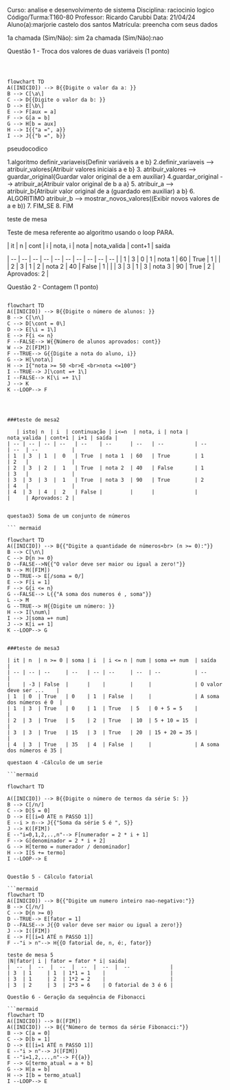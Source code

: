 Curso: analise e desenvolvimento de sistema
Disciplina: raciocinio logico
Código/Turma:T160-80
Professor: Ricardo Carubbi
Data: 21/04/24
Aluno(a):marjorie castelo dos santos
Matrícula: preencha com seus dados

1a chamada (Sim/Não): sim
2a chamada (Sim/Não):nao

Questão 1 - Troca dos valores de duas variáveis (1 ponto)
```mermaid



flowchart TD
A([INICIO]) --> B{{Digite o valor da a: }}
B --> C[\a\]
C --> D{{Digite o valor da b: }}
D --> E[\b\]
E --> F[aux = a]
F --> G[a = b]
G --> H[b = aux]
H --> I{{"a =", a}}
I --> J{{"b =", b}}

```
pseudocodico


1.algoritmo definir_variaveis{Definir variáveis a e b}
2.definir_variaveis --> atribuir_valores{Atribuir valores iniciais a e b}
3. atribuir_valores --> guardar_original{Guardar valor original de a em auxiliar}
4.guardar_original --> atribuir_a{Atribuir valor original de b a a}
5. atribuir_a --> atribuir_b{Atribuir valor original de a (guardado em auxiliar) a b}
6.  ALGORITIMO atribuir_b --> mostrar_novos_valores((Exibir novos valores de a e b))
7. FIM_SE
8. FIM


teste de mesa 

Teste de mesa referente ao algoritmo usando o loop PARA.

| it | n  | cont | i  | nota, i | nota | nota_valida | cont+1 | saída   
     
| -- | -- | --   | -- | --      | --   | --   | --    | --    |  --         |
| 1  | 3  | 0    | 1  | nota 1  | 60   | True        | 1      |              |
| 2  | 3  | 1    | 2  | nota 2  | 40   | False       | 1      |              |
| 3  | 3  | 1    | 3  | nota 3  | 90   | True        | 2      | Aprovados: 2 |





Questão 2 - Contagem (1 ponto)

```mermaid

flowchart TD
A([INICIO]) --> B{{Digite o número de alunos: }}
B --> C[\n\]
C --> D[\cont = 0\]
D --> E[\i = 1\]
E --> F{i <= n}
F --FALSE--> W{{Número de alunos aprovados: cont}}
W --> Z([FIM])
F --TRUE--> G{{Digite a nota do aluno, i}}
G --> H[\nota\]
H --> I{"nota >= 50 <br>E <br>nota <=100"}
I --TRUE--> J[\cont =+ 1\]
I --FALSE--> K[\i =+ 1\]
J --> K
K --LOOP--> F




###teste de mesa2

   | isto| n  | i  | continuação | i<=n  | nota, i | nota | nota_valida | cont+1 | i+1 | saída | 
| -- | -- | -- | --   | --    | --      | --   | --          | --     | --  | --           |
| 1  | 3  | 1  |  0   | True  | nota 1  | 60   | True        | 1      | 2   |              |
| 2  | 3  | 2  |  1   | True  | nota 2  | 40   | False       | 1      | 3   |              |
| 3  | 3  | 3  |  1   | True  | nota 3  | 90   | True        | 2      | 4   |              |
| 4  | 3  | 4  |  2   | False |         |      |             |        |     | Aprovados: 2 |


questao3) Soma de um conjunto de números

``` mermaid

flowchart TD
A([INICIO]) --> B{{"Digite a quantidade de números<br> (n >= 0):"}}
B --> C[\n\]
C --> D{n >= 0}
D --FALSE-->N{{"O valor deve ser maior ou igual a zero!"}}
N --> M([FIM])
D --TRUE--> E[/soma = 0/]
E --> F[i = 1]
F --> G{i <= n}
G --FALSE--> L{{"A soma dos numeros é , soma"}}
L --> M
G --TRUE--> H{{Digite um número: }}
H --> I[\num\]
I --> J[soma =+ num]
J --> K[i =+ 1]
K --LOOP--> G


###teste de mesa3

| it | n  | n >= 0 | soma | i  | i <= n | num | soma =+ num  | saída                   |
| -- | -- | --     | --   | -- | --     | --  | --           | --                      |
|    | -3 | False  |      |    |        |     |              | O valor deve ser ...    |
| 1  | 0  | True   | 0    | 1  | False  |     |              | A soma dos números é 0  |
| 1  | 3  | True   | 0    | 1  | True   | 5   | 0 + 5 = 5    |                         |
| 2  | 3  | True   | 5    | 2  | True   | 10  | 5 + 10 = 15  |                         |
| 3  | 3  | True   | 15   | 3  | True   | 20  | 15 + 20 = 35 |                         |
| 4  | 3  | True   | 35   | 4  | False  |     |              | A soma dos números é 35 |

questaon 4 -Cálculo de um serie

```mermaid

flowchart TD

A([INICIO]) --> B{{Digite o número de termos da série S: }}
B --> C[/n/]
C --> D[S = 0]
D --> E[[i=0 ATE n PASSO 1]]
E --i > n--> J{{"Soma da série S é ", S}}
J --> K([FIM])
E --"i=0,1,2,..,n"--> F[numerador = 2 * i + 1]
F --> G[denominador = 2 * i + 2]
G --> H[termo = numerador / denominador]
H --> I[S += termo]
I --LOOP--> E


Questão 5 - Cálculo fatorial 

```mermaid
flowchart TD
A([INICIO]) --> B{{"Digite um numero inteiro nao-negativo:"}}
B --> C[/n/]
C --> D{n >= 0}
D --TRUE--> E[fator = 1]
D --FALSE--> J{{O valor deve ser maior ou igual a zero!}}
J --> I([FIM])
E --> F[[i=1 ATÉ n PASSO 1]]
F --"i > n"--> H{{O fatorial de, n, é:, fator}}

teste de mesa 5 
|N|fator| i | fator = fator * i| saida|
|  --  |  --  |  --  |  --  |  --  |  --             |
| 3  | 1     | 1  | 1*1 = 1    |                     |
| 3  | 1     | 2  | 1*2 = 2    |                     |
| 3  | 2     | 3  | 2*3 = 6    | O fatorial de 3 é 6 |

Questão 6 - Geração da sequência de Fibonacci

```mermaid
flowchart TD
A([INICIO]) --> B([FIM])
A([INICIO]) --> B{{"Número de termos da série Fibonacci:"}}
B --> C[a = 0]
C --> D[b = 1]
D --> E[[i=1 ATÉ n PASSO 1]]
E --"i > n"--> J([FIM])
E --"i=1,2,...,n"--> F{{a}}
F --> G[termo_atual = a + b]
G --> H[a = b]
H --> I[b = termo_atual]
I --LOOP--> E

